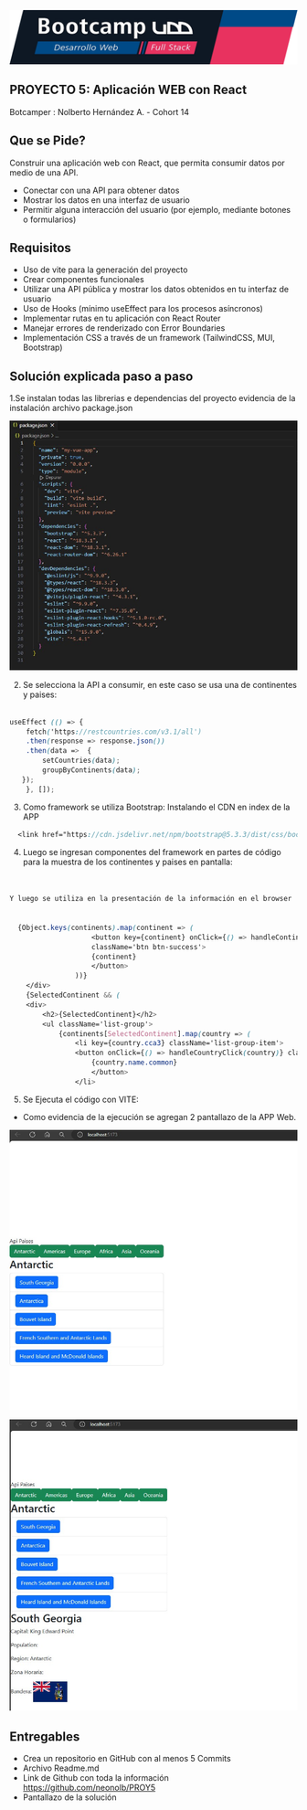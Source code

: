 

![Banner](https://github.com/neonolb/BCUDD_NH/blob/main/banner.png) 
## PROYECTO 5: Aplicación WEB con React
Botcamper : Nolberto Hernández A. -  Cohort 14



## Que se Pide?

Construir una aplicación web con React, que permita consumir datos por medio de una API.

- Conectar con una API para obtener datos
- Mostrar los datos en una interfaz de usuario
- Permitir alguna interacción del usuario (por ejemplo, mediante botones o formularios)

## Requisitos

- Uso de vite para la generación del proyecto
- Crear componentes funcionales
- Utilizar una API pública y mostrar los datos obtenidos en tu interfaz de usuario
- Uso de Hooks (mínimo useEffect para los procesos asíncronos)
- Implementar rutas en tu aplicación con React Router
- Manejar errores de renderizado con Error Boundaries
- Implementación CSS a través de un framework (TailwindCSS, MUI, Bootstrap)



## Solución explicada paso a paso
1.Se instalan todas las librerias e dependencias del proyecto
evidencia de la instalación archivo package.json

![Banner](https://github.com/neonolb/PROY5/blob/main/img/evidencia_json.jpg) 


2. Se selecciona la API a consumir, en este caso se usa una de continentes y paises:
```scss

useEffect (() => {
    fetch('https://restcountries.com/v3.1/all')
    .then(response => response.json())
    .then(data =>  {
        setCountries(data);
        groupByContinents(data);
   });
    }, []);

```

3. Como framework se utiliza Bootstrap: Instalando el CDN en index de la APP
```scss
  <link href="https://cdn.jsdelivr.net/npm/bootstrap@5.3.3/dist/css/bootstrap.min.css" rel="stylesheet" integrity="sha384-QWTKZyjpPEjISv5WaRU9OFeRpok6YctnYmDr5pNlyT2bRjXh0JMhjY6hW+ALEwIH" crossorigin="anonymous">

```


4. Luego se ingresan componentes del framework en partes de código para la muestra de los continentes y paises en pantalla:
```scss


Y luego se utiliza en la presentación de la información en el browser


  {Object.keys(continents).map(continent => (
                    <button key={continent} onClick={() => handleContinentClick(continent)}
                    className='btn btn-success'>
                    {continent}
                    </button>
                ))}     
    </div>
    {SelectedContinent && (            
    <div>
        <h2>{SelectedContinent}</h2>
        <ul className='list-group'>
            {continents[SelectedContinent].map(country => (
                <li key={country.cca3} className='list-group-item'>
                <button onClick={() => handleCountryClick(country)} className='btn btn-primary'>
                    {country.name.common}
                    </button>
                </li>
```


5. Se Ejecuta el código con VITE:

- Como evidencia de la ejecución se agregan 2 pantallazo de la APP Web.

![Banner](https://github.com/neonolb/PROY5/blob/main/img/pantalla_app.jpg) 


![Banner](https://github.com/neonolb/PROY5/blob/main/img/pantalla_2_app.jpg) 

## Entregables

- Crea un repositorio en GitHub con al menos 5 Commits
- Archivo Readme.md
- Link de Github con toda la información https://github.com/neonolb/PROY5
- Pantallazo de la solución




